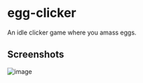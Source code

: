 # egg-clicker
An idle clicker game where you amass eggs.

## Screenshots
![image](https://user-images.githubusercontent.com/57785785/202775356-8dfa12d1-2b77-4a4e-ab78-a5cb2f4538c2.png)
